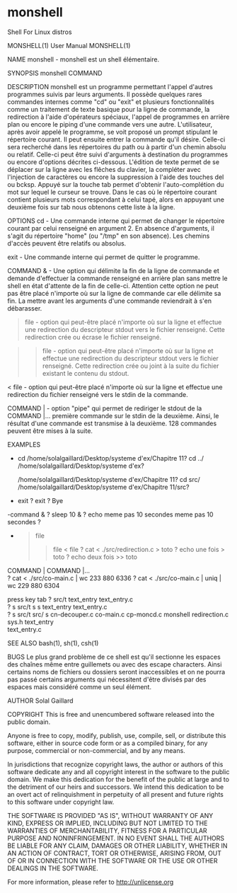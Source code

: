 # monshell
Shell For Linux distros

MONSHELL(1)  User Manual  MONSHELL(1)

NAME
  monshell - monshell est un shell élémentaire.

SYNOPSIS
  monshell COMMAND

DESCRIPTION
  monshell est un programme permettant l'appel d'autres programmes 
  suivis par leurs arguments.
  Il possède quelques rares commandes internes comme "cd" ou "exit" et 
  plusieurs fonctionnalités comme un traitement de texte basique pour 
  la ligne de commande, la redirection à l'aide d'opérateurs spéciaux, 
  l'appel de programmes en arrière plan ou encore le piping d'une 
  commande vers une autre.
  L'utilisateur, après avoir appelé le programme, se voit proposé un
  prompt stipulant le répertoire courant. Il peut ensuite entrer la
  commande qu'il désire. Celle-ci sera recherché dans les répertoires
  du path ou à partir d'un chemin absolu ou relatif. Celle-ci peut être
  suivi d'arguments à destination du programmes ou encore d'options 
  décrites ci-dessous.
  L'édition de texte permet de se déplacer sur la ligne avec les flêches
  du clavier, la compléter avec l'injection de caractères ou encore la 
  suppression à l'aide des touches del ou bcksp. Appuyé sur la touche
  tab permet d'obtenir l'auto-complétion du mot sur lequel le curseur
  se trouve. Dans le cas où le répertoire courant contient plusieurs
  mots correspondant à celui tapé, alors en appuyant une deuxième fois
  sur tab nous obtenons cette liste à la ligne.

OPTIONS
  cd		- Une commande interne qui permet de changer le répertoire
  		courant par celui renseigné en argument 2. En absence 
  		d'arguments, il s'agit du répertoire "home" (ou "/tmp" 
  		en son absence). 
  		Les chemins d'accès peuvent être relatifs ou absolus.
  		
  exit		- Une commande interne qui permet de quitter le programme.
  
  COMMAND &	- Une option qui délimite la fin de la ligne de commande 
  		et demande d'effectuer la commande renseigné en arrière 
  		plan sans mettre le shell en état d'attente de la fin de 
  		celle-ci.
  		Attention cette option ne peut pas être placé n'importe 
  		où sur la ligne de commande car elle délimite sa fin.
  		La mettre avant les arguments d'une commande reviendrait 
  		à s'en débarasser.
  
  > file	- option qui peut-être placé n'importe où sur la ligne
  		et effectue une redirection du descripteur stdout vers
  		le fichier renseigné. Cette redirection crée ou écrase
  		le fichier renseigné.
  		
  >> file	- option qui peut-être placé n'importe où sur la ligne
  		et effectue une redirection du descripteur stdout vers
  		le fichier renseigné. Cette redirection crée ou joint
  		à la suite du fichier existant le contenu du stdout.
  
  < file	- option qui peut-être placé n'importe où sur la ligne
  		et effectue une redirection du fichier renseigné vers
  		le stdin de la commande.
  	
  COMMAND |	- option "pipe" qui permet de rediriger le stdout de la
  COMMAND |...	première commande sur le stdin de la deuxième. Ainsi,
  		le résultat d'une commande est transmise à la deuxième.
  		128 commandes peuvent être mises à la suite. 
  
EXAMPLES
  
  - cd
  	/home/solalgaillard/Desktop/systeme d'ex/Chapitre 11? cd ../
  	/home/solalgaillard/Desktop/systeme d'ex?
  
  	/home/solalgaillard/Desktop/systeme d'ex/Chapitre 11? cd src/
  	/home/solalgaillard/Desktop/systeme d'ex/Chapitre 11/src? 
  	
  - exit
  	? exit
	? Bye
	
  -command &
  	? sleep 10 &
	? echo meme pas 10 secondes
	meme pas 10 secondes
	? 
	
  - > file
    >> file
    < file
	? cat < ./src/redirection.c > toto
	? echo une fois > toto
	? echo deux fois >> toto
	
  COMMAND |	
  COMMAND |...	
	? cat < ./src/co-main.c | wc
  	  233     880    6336
  	? cat < ./src/co-main.c | uniq | wc
   	  229     880    6304
   	  
   press key tab
   	? src/t
	text_entry	text_entry.c	
	? s src/t s s
	text_entry	text_entry.c	
	? s src/t src/ s
	cn-decouper.c	co-main.c	cp-moncd.c	monshell	redirection.c	sys.h	text_entry	
	text_entry.c	


SEE ALSO
  bash(1), sh(1), csh(1)
  
BUGS
  Le plus grand problème de ce shell est qu'il sectionne les espaces 
  des chaînes même entre guillemets ou avec des escape characters. 
  Ainsi certains noms de fichiers ou dossiers seront inaccessibles et 
  on ne pourra pas passé certains arguments qui nécessitent d'être 
  divisés par des espaces mais considéré comme un seul élément.

AUTHOR
  Solal Gaillard

COPYRIGHT
  This is free and unencumbered software released into the public domain.

  Anyone is free to copy, modify, publish, use, compile, sell, or
  distribute this software, either in source code form or as a compiled
  binary, for any purpose, commercial or non-commercial, and by any
  means.

  In jurisdictions that recognize copyright laws, the author or authors
  of this software dedicate any and all copyright interest in the
  software to the public domain. We make this dedication for the benefit
  of the public at large and to the detriment of our heirs and
  successors. We intend this dedication to be an overt act of
  relinquishment in perpetuity of all present and future rights to this
  software under copyright law.

  THE SOFTWARE IS PROVIDED "AS IS", WITHOUT WARRANTY OF ANY KIND,
  EXPRESS OR IMPLIED, INCLUDING BUT NOT LIMITED TO THE WARRANTIES OF
  MERCHANTABILITY, FITNESS FOR A PARTICULAR PURPOSE AND NONINFRINGEMENT.
  IN NO EVENT SHALL THE AUTHORS BE LIABLE FOR ANY CLAIM, DAMAGES OR
  OTHER LIABILITY, WHETHER IN AN ACTION OF CONTRACT, TORT OR OTHERWISE,
  ARISING FROM, OUT OF OR IN CONNECTION WITH THE SOFTWARE OR THE USE OR
  OTHER DEALINGS IN THE SOFTWARE.

  For more information, please refer to <http://unlicense.org>

